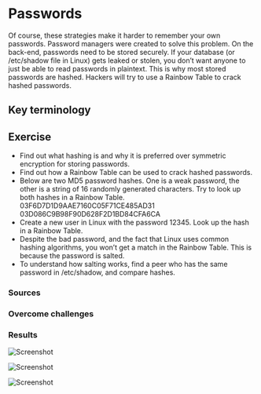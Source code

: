 # Passwords
 
Of course, these strategies make it harder to remember your own passwords. Password managers were created to solve this problem.
On the back-end, passwords need to be stored securely. If your database (or /etc/shadow file in Linux) gets leaked or stolen, you don’t want anyone to just be able to read passwords in plaintext. This is why most stored passwords are hashed. Hackers will try to use a Rainbow Table to crack hashed passwords.


## Key terminology


## Exercise

* Find out what hashing is and why it is preferred over symmetric encryption for storing passwords.
* Find out how a Rainbow Table can be used to crack hashed passwords.
* Below are two MD5 password hashes. One is a weak password, the other is a string of 16 randomly generated characters. Try to look up both hashes in a Rainbow Table.
03F6D7D1D9AAE7160C05F71CE485AD31
03D086C9B98F90D628F2D1BD84CFA6CA
* Create a new user in Linux with the password 12345. Look up the hash in a Rainbow Table.
* Despite the bad password, and the fact that Linux uses common hashing algorithms, you won’t get a match in the Rainbow Table. This is because the password is salted. 
* To understand how salting works, find a peer who has the same password in /etc/shadow, and compare hashes.

### Sources



### Overcome challenges


### Results


![Screenshot]()


![Screenshot]()


![Screenshot]()


